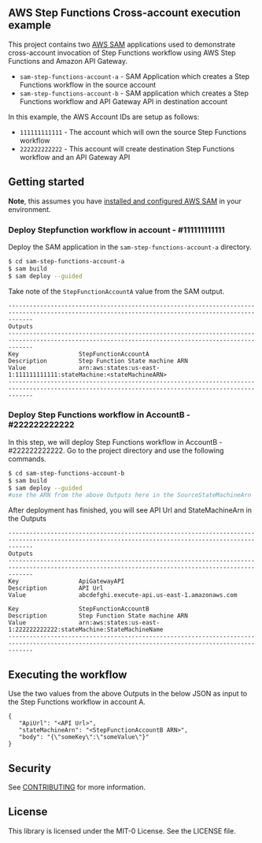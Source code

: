 ## AWS Step Functions Cross-account execution example

This project contains two [AWS
SAM](https://docs.aws.amazon.com/serverless-application-model/latest/developerguide/serverless-getting-started.html)
applications used to demonstrate cross-account invocation of Step Functions workflow using AWS Step Functions and Amazon API Gateway.

- `sam-step-functions-account-a` - SAM Application which creates a Step Functions workflow in the source account
- `sam-step-functions-account-b` - SAM application which creates a Step Functions workflow and API Gateway API in destination account

In this example, the AWS Account IDs are setup as follows:

- `111111111111` - The account which will own the source Step Functions workflow
- `222222222222` - This account will create destination Step Functions workflow and an API Gateway API

## Getting started

**Note**, this assumes you have [installed and configured AWS
SAM](https://docs.aws.amazon.com/serverless-application-model/latest/developerguide/serverless-getting-started.html) in your environment.

### Deploy Stepfunction workflow in account - #111111111111

Deploy the SAM application in the `sam-step-functions-account-a` directory.

```bash
$ cd sam-step-functions-account-a
$ sam build
$ sam deploy --guided
```

Take note of the `StepFunctionAccountA` value from the SAM output.

```
---------------------------------------------------------------------------------------------------------------------------------------------------
Outputs                                                                                                                                           
---------------------------------------------------------------------------------------------------------------------------------------------------
Key                 StepFunctionAccountA                                                                                                          
Description         Step Function State machine ARN                                                                                               
Value               arn:aws:states:us-east-1:111111111111:stateMachine:<stateMachineARN>                                           
---------------------------------------------------------------------------------------------------------------------------------------------------
```

### Deploy Step Functions workflow in AccountB - #222222222222

In this step, we will deploy Step Functions workflow in AccountB - #222222222222. Go to the project directory and use the following commands.

```bash
$ cd sam-step-functions-account-b
$ sam build
$ sam deploy --guided
#use the ARN from the above Outputs here in the SourceStateMachineArn
```

After deployment has finished, you will see API Url and StateMachineArn in the Outputs

```text
---------------------------------------------------------------------------------------------------------------------------------------------------
Outputs                                                                                                                                           
---------------------------------------------------------------------------------------------------------------------------------------------------
Key                 ApiGatewayAPI                                                                                                                 
Description         API Url                                                                                                                        
Value               abcdefghi.execute-api.us-east-1.amazonaws.com                                                                                

Key                 StepFunctionAccountB                                                                                                          
Description         Step Function State machine ARN                                                                                               
Value               arn:aws:states:us-east-1:222222222222:stateMachine:StateMachineName                                      
---------------------------------------------------------------------------------------------------------------------------------------------------
```

## Executing the workflow

Use the two values from the above Outputs in the below JSON as input to the Step Functions workflow in account A.

```
{
   "ApiUrl": "<API Url>",
   "stateMachineArn": "<StepFunctionAccountB ARN>",
   "body": "{\"someKey\":\"someValue\"}"
}
```

## Security

See [CONTRIBUTING](CONTRIBUTING.md#security-issue-notifications) for more information.

## License

This library is licensed under the MIT-0 License. See the LICENSE file.
